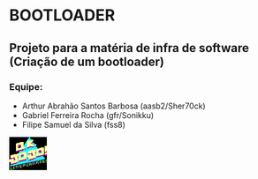 # BOOTLOADER
## Projeto para a matéria de infra de software (Criação de um bootloader)
### Equipe:
- Arthur Abrahão Santos Barbosa (aasb2/Sher70ck)
- Gabriel Ferreira Rocha (gfr/Sonikku)
- Filipe Samuel da Silva (fss8)


![Game](titlecard.png)

